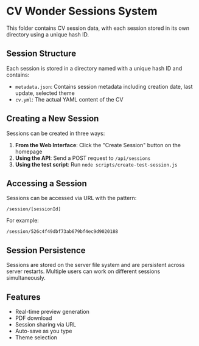 # CV Wonder Sessions System

This folder contains CV session data, with each session stored in its own directory using a unique hash ID.

## Session Structure

Each session is stored in a directory named with a unique hash ID and contains:

- `metadata.json`: Contains session metadata including creation date, last update, selected theme
- `cv.yml`: The actual YAML content of the CV

## Creating a New Session

Sessions can be created in three ways:

1. **From the Web Interface**: Click the "Create Session" button on the homepage
2. **Using the API**: Send a POST request to `/api/sessions`
3. **Using the test script**: Run `node scripts/create-test-session.js`

## Accessing a Session

Sessions can be accessed via URL with the pattern:
```
/session/[sessionId]
```

For example:
```
/session/526c4f49dbf73ab679bf4ec9d9020188
```

## Session Persistence

Sessions are stored on the server file system and are persistent across server restarts.
Multiple users can work on different sessions simultaneously.

## Features

- Real-time preview generation
- PDF download
- Session sharing via URL
- Auto-save as you type
- Theme selection

